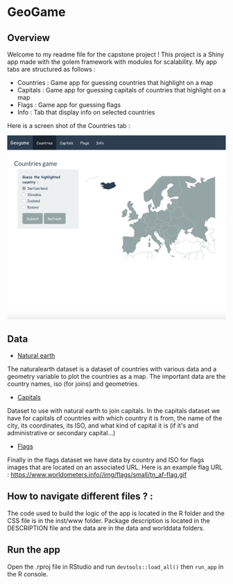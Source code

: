 # GeoGame

## Overview

Welcome to my readme file for the capstone project ! This project is a Shiny app made with the golem framework with modules for scalability. My app tabs are structured as follows : 

- Countries : Game app for guessing countries that highlight on a map
- Capitals : Game app for guessing capitals of countries that highlight on a map
- Flags : Game app for guessing flags
- Info : Tab that display info on selected countries

Here is a screen shot of the Countries tab : 

![Screenshot](screenshot.png)

## Data

- [Natural earth](https://www.naturalearthdata.com/downloads/)

The naturalearth dataset is a dataset of countries with various data and a geometry variable to plot the countries as a map. The important data are the country names, iso (for joins) and geometries.

- [Capitals](https://simplemaps.com/data/world-cities) 

Dataset to use with natural earth to join capitals. In the capitals dataset we have for capitals of countries with which country it is from, the name of the city, its coordinates, its ISO, and what kind of capital it is (if it's and administrative or secondary capital...)

- [Flags](https://www.kaggle.com/zhongtr0n/country-flag-urls/version/1)

Finally in the flags dataset we have data by country and ISO for flags images that are located on an associated URL. Here is an example flag URL : https://www.worldometers.info//img/flags/small/tn_af-flag.gif 

## How to navigate different files ? :

The code used to build the logic of the app is located in the R folder and the CSS file is in the inst/www folder. Package description is located in the DESCRIPTION file and the data are in the data and worlddata folders.

## Run the app

Open the .rproj file in RStudio and run `devtools::load_all()` then `run_app` in the R console. 